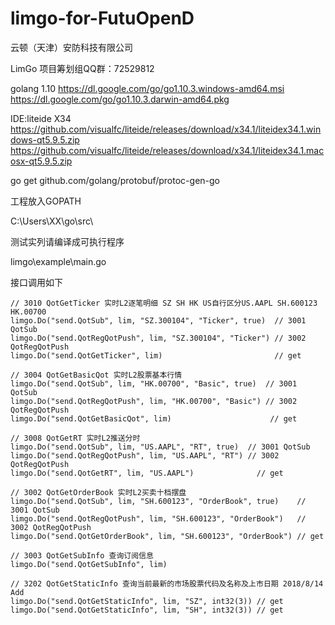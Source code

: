 # limgo-for-FutuOpenD
云顿（天津）安防科技有限公司

LimGo 项目筹划组QQ群：72529812

golang 1.10
https://dl.google.com/go/go1.10.3.windows-amd64.msi
https://dl.google.com/go/go1.10.3.darwin-amd64.pkg

IDE:liteide X34
https://github.com/visualfc/liteide/releases/download/x34.1/liteidex34.1.windows-qt5.9.5.zip
https://github.com/visualfc/liteide/releases/download/x34.1/liteidex34.1.macosx-qt5.9.5.zip



go get github.com/golang/protobuf/protoc-gen-go

工程放入GOPATH

C:\Users\XX\go\src\


测试实列请编译成可执行程序

limgo\example\main.go


接口调用如下

     
	

	// 3010 QotGetTicker 实时L2逐笔明细 SZ SH HK US自行区分US.AAPL SH.600123 HK.00700
	limgo.Do("send.QotSub", lim, "SZ.300104", "Ticker", true)  // 3001 QotSub
	limgo.Do("send.QotRegQotPush", lim, "SZ.300104", "Ticker") // 3002 QotRegQotPush
	limgo.Do("send.QotGetTicker", lim)                         // get

	// 3004 QotGetBasicQot 实时L2股票基本行情
	limgo.Do("send.QotSub", lim, "HK.00700", "Basic", true)  // 3001 QotSub
	limgo.Do("send.QotRegQotPush", lim, "HK.00700", "Basic") // 3002 QotRegQotPush
	limgo.Do("send.QotGetBasicQot", lim)                      // get

	// 3008 QotGetRT 实时L2推送分时
	limgo.Do("send.QotSub", lim, "US.AAPL", "RT", true)  // 3001 QotSub
	limgo.Do("send.QotRegQotPush", lim, "US.AAPL", "RT") // 3002 QotRegQotPush
	limgo.Do("send.QotGetRT", lim, "US.AAPL")              // get

	// 3002 QotGetOrderBook 实时L2买卖十档摆盘
	limgo.Do("send.QotSub", lim, "SH.600123", "OrderBook", true)    // 3001 QotSub
	limgo.Do("send.QotRegQotPush", lim, "SH.600123", "OrderBook")   // 3002 QotRegQotPush
	limgo.Do("send.QotGetOrderBook", lim, "SH.600123", "OrderBook") // get

	// 3003 QotGetSubInfo 查询订阅信息
	limgo.Do("send.QotGetSubInfo", lim)
	
	// 3202 QotGetStaticInfo 查询当前最新的市场股票代码及名称及上市日期 2018/8/14 Add
	limgo.Do("send.QotGetStaticInfo", lim, "SZ", int32(3)) // get
	limgo.Do("send.QotGetStaticInfo", lim, "SH", int32(3)) // get